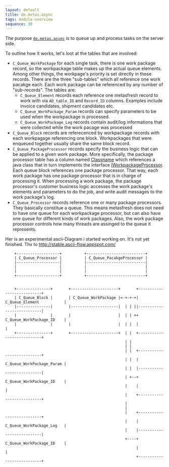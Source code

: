 ```yaml
---
layout: default
title: de.metas.async
tags: module-overview
sequence: 30
---
```


The purpose [`de.metas.async`](https://github.com/metasfresh/metasfresh/tree/master/de.metas.async) is to queue up and process tasks on the server side.

To outline how it works, let's loot at the tables that are involved:

* `C_Queue_WorkPackage` for each single task, there is one work package record, so the workpackage table makes up the actual queue elements. Among other things, the workpage's priority is set directly in these records.
There are the three "sub-tables" which all reference one work pacakge each. Each work package can be referenced by any number of "sub-records". The tables are:
  - `C_Queue_Element` records each reference one metasfresh record to work with via `AD_table_ID` and `Record_ID` columns. Examples include invoice candidates, shipment candidates etc.
  - `C_Queue_WorkPackage_Param` records can specify parameters to be used when the workpackage is processed.
  - `C_Queue_WorkPackage_Log` records contain audit/log informations that were collected while the work pacage was processed
* `C_Queue_Block` records are referecenced by workpackage records with each workpagage referencing one block. Workpackages that were enqueued together usually share the same block record.
* `C_Queue_PackageProcessor` records specify the business logic that can be applied to a given work package. More specifically, the package processor table has a column named [Classname](http://metasfresh.com/javadoc/metasfresh-master/de/metas/async/model/I_C_Queue_PackageProcessor.html#COLUMN_Classname)
which references a java class that in turn implements the interface [IWorkpackageProcessor](http://metasfresh.com/javadoc/metasfresh-master/de/metas/async/spi/IWorkpackageProcessor.html).
Each queue block references one package processor. That way, each work package has one package processor that is in charge of processing it. 
When processing a work package, the package processor's customer business logic accesses the work package's elements and parameters to do the job, and write audit messages to the work package's log.
* `C_Queue_Processor` records reference one or many package processors. They basically constitue a queue. 
This means metasfresh does not need to have one queue for each workpackage processor, but can also have one queue for different kinds of work packages.
Also, the work package processor controls how many threads are assinged to the queue it represents.

Her is an experimental ascii-Diagram i started working on.
It's not yet finished. Thx to http://stable.ascii-flow.appspot.com/
```
    +-------------------+          +--------------------------+
    | C_Queue_Processor |          | C_Queue_PacakgeProcessor |
    |-------------------|          |--------------------------|
    |                   |          |                          |
    |                   |          |                          |
    +-------------------+          +--------------------------+


    +---------------+       +---------------------+       +---------------------------+
    | C_Queue_Block |       | C_Queue_WorkPackage |<-+-+-+| C_Queue_Element           |
    |---------------|       |---------------------|  | | ||---------------------------|
    |               |       |                     |  | | ++ C_Queue_WorkPackage_ID    |
    |               |       |                     |  | |  |                           |
    +---------------+       +---------------------+  | |  +---------------------------+
                                                     | |
                                                     | |
                                                     | |  +---------------------------+
                                                     | |  | C_Queue_WorkPackage_Param |
                                                     | |  |---------------------------|
                                                     | +--+ C_Queue_WorkPackage_ID    |
                                                     |    |                           |
                                                     |    +---------------------------+
                                                     |
                                                     |
                                                     |    +---------------------------+
                                                     |    | C_Queue_WorkPackage_Log   |
                                                     |    |---------------------------|
                                                     +----+ C_Queue_WorkPackage_ID    |
                                                          |                           |
                                                          +---------------------------+
```
